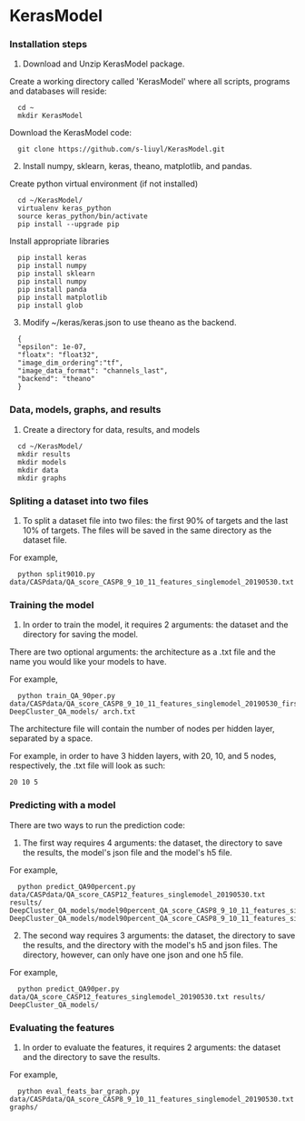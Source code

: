 # KerasModel

### Installation steps

1. Download and Unzip KerasModel package.

Create a working directory called 'KerasModel' where all scripts, programs and databases will reside:
```
  cd ~
  mkdir KerasModel
```
Download the KerasModel code:
```
  git clone https://github.com/s-liuyl/KerasModel.git
```
2. Install numpy, sklearn, keras, theano, matplotlib, and pandas.

Create python virtual environment (if not installed)
```
  cd ~/KerasModel/  
  virtualenv keras_python
  source keras_python/bin/activate
  pip install --upgrade pip
```
Install appropriate libraries
```
  pip install keras
  pip install numpy
  pip install sklearn
  pip install numpy
  pip install panda
  pip install matplotlib
  pip install glob
```
3. Modify ~/keras/keras.json to use theano as the backend.
```
  {
  "epsilon": 1e-07,
  "floatx": "float32",
  "image_dim_ordering":"tf",
  "image_data_format": "channels_last",
  "backend": "theano"
  }
```

### Data, models, graphs, and results
1. Create a directory for data, results, and models
```
  cd ~/KerasModel/ 
  mkdir results
  mkdir models
  mkdir data
  mkdir graphs
```  

### Spliting a dataset into two files
1. To split a dataset file into two files: the first 90% of targets and the last 10% of targets. The files will be saved in the same directory as the dataset file.

For example,
```
  python split9010.py data/CASPdata/QA_score_CASP8_9_10_11_features_singlemodel_20190530.txt

```

### Training the model
1. In order to train the model, it requires 2 arguments: the dataset and the directory for saving the model. 

There are two optional arguments: the architecture as a .txt file and the name you would like your models to have. 

For example, 
```
  python train_QA_90per.py data/CASPdata/QA_score_CASP8_9_10_11_features_singlemodel_20190530_first90.txt DeepCluster_QA_models/ arch.txt

```
The architecture file will contain the number of nodes per hidden layer, separated by a space.

For example, in order to have 3 hidden layers, with 20, 10, and 5 nodes, respectively, the  .txt file will look as such:
```
20 10 5
```

### Predicting with a model
There are two ways to run the prediction code:
1. The first way requires 4 arguments: the dataset, the directory to save the results, the model's json file and the model's h5 file.

For example, 
```
  python predict_QA90percent.py data/CASPdata/QA_score_CASP12_features_singlemodel_20190530.txt results/ DeepCluster_QA_models/model90percent_QA_score_CASP8_9_10_11_features_singlemodel_20190530.json DeepCluster_QA_models/model90percent_QA_score_CASP8_9_10_11_features_singlemodel_20190530.h5
```
2. The second way requires 3 arguments: the dataset, the directory to save the results, and the directory with the model's h5 and json files. The directory, however, can only have one json and one h5 file.

For example, 
```
  python predict_QA90per.py data/QA_score_CASP12_features_singlemodel_20190530.txt results/ DeepCluster_QA_models/
```


### Evaluating the features 
1.  In order to evaluate the features, it requires 2 arguments: the dataset and the directory to save the results.

For example, 
```
  python eval_feats_bar_graph.py data/CASPdata/QA_score_CASP8_9_10_11_features_singlemodel_20190530.txt graphs/
```
